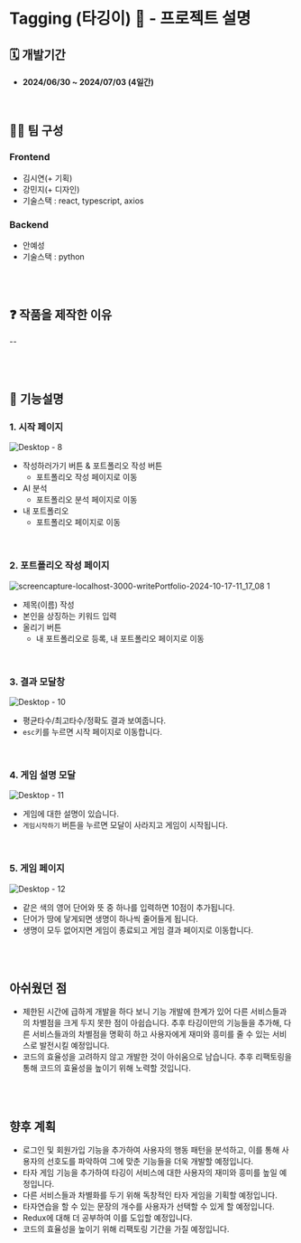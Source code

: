 # Tagging (타깅이) 🌱 - 프로젝트 설명
## 🗓️ 개발기간 
- **2024/06/30 ~ 2024/07/03 (4일간)**
<br />

## 👧🏻 팀 구성

### Frontend
- 김시연(+ 기획)
- 강민지(+ 디자인)
- 기술스택 : react, typescript, axios

### Backend
- 안예성
- 기술스택 : python
<br />
<br />

## ❓ 작품을 제작한 이유
--

<br />
<br />

## 💬 기능설명
### 1. 시작 페이지
![Desktop - 8](https://github.com/user-attachments/assets/a8047429-3b19-4e14-a40a-8050551b7016)
 <br />
- 작성하러가기 버튼 & 포트폴리오 작성 버튼
   - 포트폴리오 작성 페이지로 이동
- AI 분석 
   - 포트폴리오 분석 페이지로 이동
- 내 포트폴리오
   - 포트폴리오 페이지로 이동

<br />

### 2. 포트폴리오 작성 페이지
![screencapture-localhost-3000-writePortfolio-2024-10-17-11_17_08 1](https://github.com/user-attachments/assets/96022ad8-4f34-4ab1-a249-08356695a99e)

- 제목(이름) 작성 
- 본인을 상징하는 키워드 입력
- 올리기 버튼
   - 내 포트폴리오로 등록, 내 포트폴리오 페이지로 이동
<br />

### 3. 결과 모달창
![Desktop - 10](https://github.com/user-attachments/assets/3500b5f8-3308-479a-bdec-8c3b9db8e4f6)

- 평균타수/최고타수/정확도 결과 보여줍니다.
- `esc`키를 누르면 시작 페이지로 이동합니다.
<br />

### 4. 게임 설명 모달
![Desktop - 11](https://github.com/user-attachments/assets/2fbe0b28-007a-4153-a9b3-0542174c3ac0)
 <br />
- 게임에 대한 설명이 있습니다.
- `게임시작하기` 버튼을 누르면 모달이 사라지고 게임이 시작됩니다.
<br />

### 5. 게임 페이지
![Desktop - 12](https://github.com/user-attachments/assets/e174cd4b-c274-43a2-b871-69fafc5506bc)
 <br />
- 같은 색의 영어 단어와 뜻 중 하나를 입력하면 10점이 추가됩니다.
- 단어가 땅에 닿게되면 생명이 하나씩 줄어들게 됩니다.
- 생명이 모두 없어지면 게임이 종료되고 게임 결과 페이지로 이동합니다.

<br />
<br />

## 아쉬웠던 점
- 제한된 시간에 급하게 개발을 하다 보니 기능 개발에 한계가 있어 다른 서비스들과의 차별점을 크게 두지 못한 점이 아쉽습니다. 추후 타깅이만의 기능들을 추가해, 다른 서비스들과의 차별점을 명확히 하고 사용자에게 재미와 흥미를 줄 수 있는 서비스로 발전시킬 예정입니다.
- 코드의 효율성을 고려하지 않고 개발한 것이 아쉬움으로 남습니다. 추후 리팩토링을 통해 코드의 효율성을 높이기 위해 노력할 것입니다.
<br />
<br />

## 향후 계획
- 로그인 및 회원가입 기능을 추가하여 사용자의 행동 패턴을 분석하고, 이를 통해 사용자의 선호도를 파악하여 그에 맞춘 기능들을 더욱 개발할 예정입니다.
- 타자 게임 기능을 추가하여 타깅이 서비스에 대한 사용자의 재미와 흥미를 높일 예정입니다.
- 다른 서비스들과 차별화를 두기 위해 독창적인 타자 게임을 기획할 예정입니다.
- 타자연습을 할 수 있는 문장의 개수를 사용자가 선택할 수 있게 할 예정입니다.
- Redux에 대해 더 공부하여 이를 도입할 예정입니다.
- 코드의 효율성을 높이기 위해 리팩토링 기간을 가질 예정입니다.
